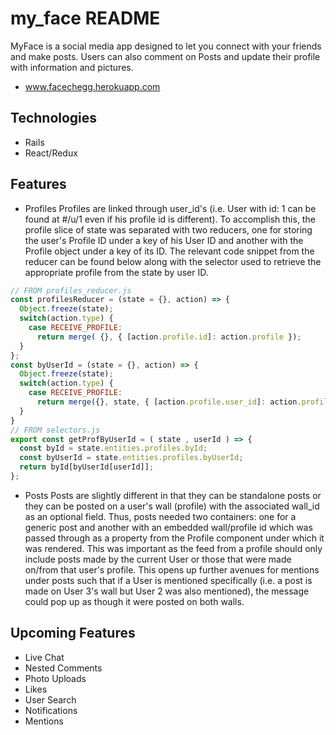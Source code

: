 # my_face README

MyFace is a social media app designed to let you connect with your friends
and make posts.  Users can also comment on Posts and update their profile
with information and pictures.

* www.facechegg.herokuapp.com

## Technologies

* Rails
* React/Redux

## Features

* Profiles
Profiles are linked through user_id's (i.e. User with id: 1 can be found at #/u/1
  even if his profile id is different).  To accomplish this, the profile slice
  of state was separated with two reducers, one for storing the user's Profile ID
  under a key of his User ID and another with the Profile object under a key of
  its ID.  The relevant code snippet from the reducer can be found below
  along with the selector used to retrieve the appropriate profile from the state
  by user ID.
```javascript
// FROM profiles_reducer.js
const profilesReducer = (state = {}, action) => {
  Object.freeze(state);
  switch(action.type) {
    case RECEIVE_PROFILE:
      return merge( {}, { [action.profile.id]: action.profile });
  }
};
const byUserId = (state = {}, action) => {
  Object.freeze(state);
  switch(action.type) {
    case RECEIVE_PROFILE:
      return merge({}, state, { [action.profile.user_id]: action.profile.id });
  }
}
// FROM selectors.js
export const getProfByUserId = ( state , userId ) => {
  const byId = state.entities.profiles.byId;
  const byUserId = state.entities.profiles.byUserId;
  return byId[byUserId[userId]];
};
```

* Posts
Posts are slightly different in that they can be standalone posts or they
  can be posted on a user's wall (profile) with the associated wall_id as
  an optional field.  Thus, posts needed two containers: one for a generic
  post and another with an embedded wall/profile id which was passed through
  as a property from the Profile component under which it was rendered.
  This was important as the feed from a profile should only include posts
  made by the current User or those that were made on/from that user's profile.
  This opens up further avenues for mentions under posts such that if a User is
  mentioned specifically (i.e. a post is made on User 3's wall but User 2 was
  also mentioned), the message could pop up as though it were posted on both
  walls.

## Upcoming Features

* Live Chat
* Nested Comments
* Photo Uploads
* Likes
* User Search
* Notifications
* Mentions
